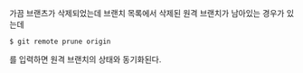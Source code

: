 가끔 브랜츠가 삭제되었는데 브랜치 목록에서 삭제된 원격 브랜치가 남아있는 경우가 있는데

`$ git remote prune origin`

를 입력하면 원격 브랜치의 상태와 동기화된다.
